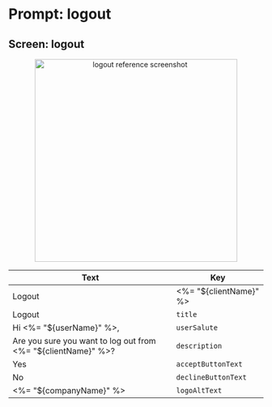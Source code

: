 # Prompt: logout

## Screen: logout

<p style="text-align: center;">
  <img alt="logout reference screenshot" class="ul-prompt-screenshot" data-ul-prompt="logout" src="/media/articles/universal-login/text-customization/logout.png" style="width: 400px;"/>
</p>

|Text|Key|
|----------|----------|
|Logout | <%= "${clientName}" %>|`pageTitle`|
|Logout|`title`|
|Hi <%= "${userName}" %>,|`userSalute`|
|Are you sure you want to log out from <%= "${clientName}" %>?|`description`|
|Yes|`acceptButtonText`|
|No|`declineButtonText`|
|<%= "${companyName}" %>|`logoAltText`|
